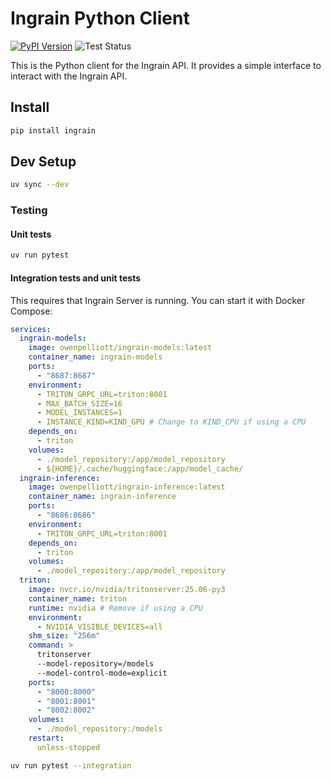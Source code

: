 # Ingrain Python Client

[![PyPI Version](https://img.shields.io/pypi/v/ingrain)](https://pypi.org/project/ingrain/)
![Test Status](https://github.com/OwenPendrighElliott/py-ingrain/actions/workflows/test.yml/badge.svg)

This is the Python client for the Ingrain API. It provides a simple interface to interact with the Ingrain API.

## Install
    
```bash
pip install ingrain
```

## Dev Setup
```bash
uv sync --dev
```

### Testing

#### Unit tests

```bash
uv run pytest
```

#### Integration tests and unit tests

This requires that Ingrain Server is running. You can start it with Docker Compose:

```yml
services:
  ingrain-models:
    image: owenpelliott/ingrain-models:latest
    container_name: ingrain-models
    ports:
      - "8687:8687"
    environment:
      - TRITON_GRPC_URL=triton:8001
      - MAX_BATCH_SIZE=16
      - MODEL_INSTANCES=1
      - INSTANCE_KIND=KIND_GPU # Change to KIND_CPU if using a CPU
    depends_on:
      - triton
    volumes:
      - ./model_repository:/app/model_repository 
      - ${HOME}/.cache/huggingface:/app/model_cache/
  ingrain-inference:
    image: owenpelliott/ingrain-inference:latest
    container_name: ingrain-inference
    ports:
      - "8686:8686"
    environment:
      - TRITON_GRPC_URL=triton:8001
    depends_on:
      - triton
    volumes:
      - ./model_repository:/app/model_repository 
  triton:
    image: nvcr.io/nvidia/tritonserver:25.06-py3
    container_name: triton
    runtime: nvidia # Remove if using a CPU
    environment:
      - NVIDIA_VISIBLE_DEVICES=all
    shm_size: "256m"
    command: >
      tritonserver
      --model-repository=/models
      --model-control-mode=explicit
    ports:
      - "8000:8000"
      - "8001:8001"
      - "8002:8002"
    volumes:
      - ./model_repository:/models
    restart:
      unless-stopped
```

```bash
uv run pytest --integration
```